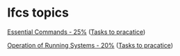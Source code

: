 # lfcs topics
[Essential Commands - 25%](EssentialCommands.md) ([Tasks to pracatice](EssentialCommands_practice.md))

[Operation of Running Systems - 20%](OperationOfRunningSystems.md) ([Tasks to pracatice](OperationOfRunningSystems_practice.md))
